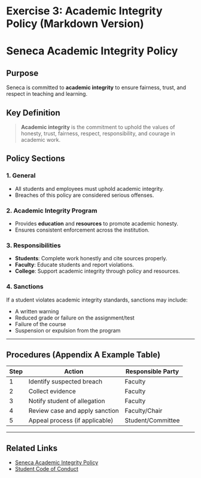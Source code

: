 # Exercise 3: Academic Integrity Policy (Markdown Version)

# Seneca Academic Integrity Policy

## Purpose  
Seneca is committed to **academic integrity** to ensure fairness, trust, and respect in teaching and learning.  

## Key Definition  

> **Academic integrity** is the commitment to uphold the values of honesty, trust, fairness, respect, responsibility, and courage in academic work.  

## Policy Sections  

### 1. General  
- All students and employees must uphold academic integrity.  
- Breaches of this policy are considered serious offenses.  

### 2. Academic Integrity Program  
- Provides **education** and **resources** to promote academic honesty.  
- Ensures consistent enforcement across the institution.  

### 3. Responsibilities  
- **Students**: Complete work honestly and cite sources properly.  
- **Faculty**: Educate students and report violations.  
- **College**: Support academic integrity through policy and resources.  

### 4. Sanctions  
If a student violates academic integrity standards, sanctions may include:  
- A written warning  
- Reduced grade or failure on the assignment/test  
- Failure of the course  
- Suspension or expulsion from the program  

---

## Procedures (Appendix A Example Table)  

| Step | Action | Responsible Party |  
|------|--------|-------------------|  
| 1 | Identify suspected breach | Faculty |  
| 2 | Collect evidence | Faculty |  
| 3 | Notify student of allegation | Faculty |  
| 4 | Review case and apply sanction | Faculty/Chair |  
| 5 | Appeal process (if applicable) | Student/Committee |  

---

## Related Links  
- [Seneca Academic Integrity Policy](https://www.senecacollege.ca/about/policies/academic-integrity-policy.html)  
- [Student Code of Conduct](https://www.senecacollege.ca/student-code-of-conduct)  

